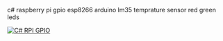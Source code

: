 
c# raspberry pi gpio esp8266 arduino lm35 temprature sensor red green leds


[![C# RPI GPIO](https://img.youtube.com/vi/ri3Q_1QTTEI/0.jpg)](https://www.youtube.com/watch?v=ri3Q_1QTTEI)

